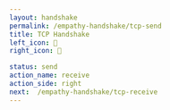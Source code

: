 ```yaml
---
layout: handshake
permalink: /empathy-handshake/tcp-send
title: TCP Handshake
left_icon: 🤖
right_icon: 🤖

status: send
action_name: receive
action_side: right
next:  /empathy-handshake/tcp-receive
---
```


